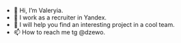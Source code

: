 - 👋 Hi, I’m Valeryia.
- 💞️ I work as a recruiter in Yandex.
- 👀 I will help you find an interesting project in a cool team.
- 📫 How to reach me tg @dzewo.


